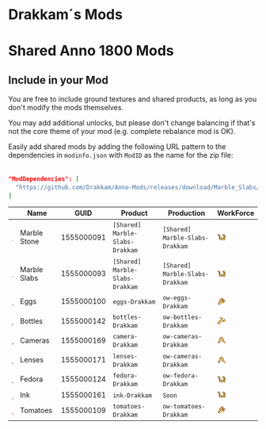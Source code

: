 # Drakkam´s Mods

# Shared Anno 1800 Mods

## Include in your Mod

You are free to include ground textures and shared products, as long as you don't modify the mods themselves.

You may add additional unlocks, but please don't change balancing if that's not the core theme of your mod (e.g. complete rebalance mod is OK).

Easily add shared mods by adding the following URL pattern to the dependencies in `modinfo.json` with `ModID` as the name for the zip file:
```json

"ModDependencies": [
  "https://github.com/Drakkam/Anno-Mods/releases/download/Marble_Slabs/Marble-Slabs-Drakkam.zip"
]
```

| | Name | GUID | Product | Production | WorkForce
---|---|---|---|---|---
<img src="./Marble-Slabs-Drakkam/data/ui/Drakkam/icons/icon_marble_stone.png" style="vertical-align: text-bottom;18px" width="18" /> | Marble Stone | 1555000091 | `[Shared] Marble-Slabs-Drakkam`| `[Shared] Marble-Slabs-Drakkam` | <img src="./docs/icons/icon_artisan.png" style="vertical-align: text-bottom;18px" width="18" />
<img src="./Marble-Slabs-Drakkam/data/ui/Drakkam/icons/icon_marble_slabs.png" style="vertical-align: text-bottom;18px" width="18" /> | Marble Slabs | 1555000093 | `[Shared] Marble-Slabs-Drakkam`| `[Shared] Marble-Slabs-Drakkam` | <img src="./docs/icons/icon_artisan.png" style="vertical-align: text-bottom;18px" width="18" />
<img src="./eggs-Drakkam/data/ui/Drakkam/icons/icon_Eggs.png" style="vertical-align: text-bottom;18px" width="18" /> | Eggs | 1555000100 | `eggs-Drakkam`| `ow-eggs-Drakkam` | <img src="./docs/icons/icon_farmer.png" style="vertical-align: text-bottom;18px" width="18" />
<img src="./bottles-Drakkam/data/ui/Drakkam/icons/icon_bottles.png" style="vertical-align: text-bottom;18px" width="18" /> | Bottles | 1555000142 | `bottles-Drakkam`| `ow-bottles-Drakkam` | <img src="./docs/icons/icon_worker.png" style="vertical-align: text-bottom;18px" width="18" />
<img src="./ow-cameras-Drakkam/data/ui/Drakkam/icons/icon_camera.png" style="vertical-align: text-bottom;18px" width="18" /> | Cameras | 1555000169 | `camera-Drakkam`| `ow-cameras-Drakkam` | <img src="./docs/icons/icon_engineer.png" style="vertical-align: text-bottom;18px" width="18" />
<img src="./lenses-Drakkam/data/ui/Drakkam/icons/icon_photo_lense.png" style="vertical-align: text-bottom;18px" width="18" /> | Lenses | 1555000171 | `lenses-Drakkam`| `ow-cameras-Drakkam` | <img src="./docs/icons/icon_engineer.png" style="vertical-align: text-bottom;18px" width="18" />
<img src="./fedora-Drakkam/data/ui/Drakkam/icons/icon_fedora_hat.png" style="vertical-align: text-bottom;18px" width="18" /> | Fedora | 1555000124 | `fedora-Drakkam`| `ow-fedora-Drakkam` | <img src="./docs/icons/icon_artisan.png" style="vertical-align: text-bottom;18px" width="18" />
<img src="./ink-Drakkam/data/ui/Drakkam/icons/icon_ink.png" style="vertical-align: text-bottom;18px" width="18" /> | Ink | 1555000161 | `ink-Drakkam`| `Soon` | <img src="./docs/icons/icon_artisan.png" style="vertical-align: text-bottom;18px" width="18" />
<img src="./tomatoes-Drakkam/data/ui/Drakkam/icons/icon_tomatoes.png" style="vertical-align: text-bottom;18px" width="18" /> | Tomatoes | 1555000109 | `tomatoes-Drakkam`| `ow-tomatoes-Drakkam` | <img src="./docs/icons/icon_farmer.png" style="vertical-align: text-bottom;18px" width="18" />
